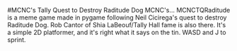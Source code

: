 #MCNC's Tally Quest to Destroy Raditude Dog
MCNC's... MCNCTQRaditude is a meme game made in pygame following Neil Cicirega's quest to destroy Raditude Dog. Rob Cantor of Shia LaBeouf/Tally Hall fame is also there. It's a simple 2D platformer, and it's right what it says on the tin. WASD and J to sprint.
